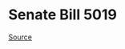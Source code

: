 # Senate Bill 5019

[Source](http://lawfilesext.leg.wa.gov/biennium/2023-24/Pdf/Bills/Senate%20Bills/5019.pdf)